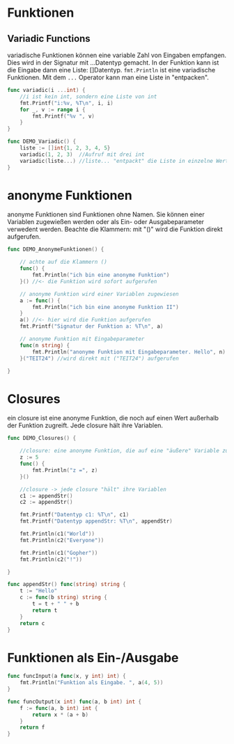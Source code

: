 # Funktionen

## Variadic Functions
variadische Funktionen können eine variable Zahl von Eingaben empfangen.
Dies wird in der Signatur mit ...Datentyp gemacht. In der Funktion kann ist
die Eingabe dann eine Liste: []Datentyp.
```fmt.Println``` ist eine variadische Funktionen.
Mit dem ```...``` Operator kann man eine Liste in "entpacken".

```go
func variadic(i ...int) {
	//i ist kein int, sondern eine Liste von int
	fmt.Printf("i:%v, %T\n", i, i)
	for _, v := range i {
		fmt.Printf("%v ", v)
	}
}

func DEMO_Variadic() {
	liste := []int{1, 2, 3, 4, 5}
	variadic(1, 2, 3)  //Aufruf mit drei int
	variadic(liste...) //liste... "entpackt" die Liste in einzelne Werte
}
```

# anonyme Funktionen
anonyme Funktionen sind Funktionen ohne Namen. Sie können einer Variablen
zugewießen werden oder als Ein- oder Ausgabeparameter verwedent werden.
Beachte die Klammern: mit "()" wird die Funktion direkt aufgerufen.
```go
func DEMO_AnonymeFunktionen() {

	// achte auf die Klammern ()
	func() {
		fmt.Println("ich bin eine anonyme Funktion")
	}() //<- die Funktion wird sofort aufgerufen

	// anonyme Funktion wird einer Variablen zugewiesen
	a := func() {
		fmt.Println("ich bin eine anonyme Funktion II")
	}
	a() //<- hier wird die Funktion aufgerufen
	fmt.Printf("Signatur der Funktion a: %T\n", a)

	// anonyme Funktion mit Eingabeparameter
	func(n string) {
		fmt.Println("anonyme Funktion mit Eingabeparameter. Hello", n)
	}("TEIT24") //wird direkt mit ("TEIT24") aufgerufen

}
```
# Closures
ein closure ist eine anonyme Funktion, die noch auf einen Wert außerhalb der
Funktion zugreift. Jede closure hält ihre Variablen.
```go
func DEMO_Closures() {

	//closure: eine anonyme Funktion, die auf eine "äußere" Variable zugreift
	z := 5
	func() {
		fmt.Println("z =", z)
	}()

	//closure -> jede closure "hält" ihre Variablen
	c1 := appendStr()
	c2 := appendStr()

	fmt.Printf("Datentyp c1: %T\n", c1)
	fmt.Printf("Datentyp appendStr: %T\n", appendStr)

	fmt.Println(c1("World"))
	fmt.Println(c2("Everyone"))

	fmt.Println(c1("Gopher"))
	fmt.Println(c2("!"))

}

func appendStr() func(string) string {
	t := "Hello"
	c := func(b string) string {
		t = t + " " + b
		return t
	}
	return c
}
```
# Funktionen als Ein-/Ausgabe
```go
func funcInput(a func(x, y int) int) {
	fmt.Println("Funktion als Eingabe. ", a(4, 5))
}

func funcOutput(x int) func(a, b int) int {
	f := func(a, b int) int {
		return x * (a + b)
	}
	return f
}
```
